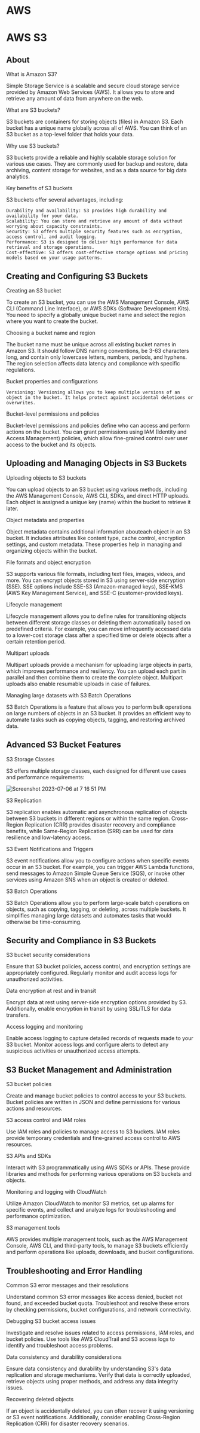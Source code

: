 # AWS
# AWS S3

## About 

What is Amazon S3?

Simple Storage Service is a scalable and secure cloud storage service provided by Amazon Web Services (AWS). It allows you to store and retrieve any amount of data from anywhere on the web.

What are S3 buckets?

S3 buckets are containers for storing objects (files) in Amazon S3. Each bucket has a unique name globally across all of AWS. You can think of an S3 bucket as a top-level folder that holds your data.

Why use S3 buckets?

S3 buckets provide a reliable and highly scalable storage solution for various use cases. They are commonly used for backup and restore, data archiving, content storage for websites, and as a data source for big data analytics.

Key benefits of S3 buckets

S3 buckets offer several advantages, including:

    Durability and availability: S3 provides high durability and availability for your data.
    Scalability: You can store and retrieve any amount of data without worrying about capacity constraints.
    Security: S3 offers multiple security features such as encryption, access control, and audit logging.
    Performance: S3 is designed to deliver high performance for data retrieval and storage operations.
    Cost-effective: S3 offers cost-effective storage options and pricing models based on your usage patterns.

## Creating and Configuring S3 Buckets

Creating an S3 bucket

To create an S3 bucket, you can use the AWS Management Console, AWS CLI (Command Line Interface), or AWS SDKs (Software Development Kits). You need to specify a globally
unique bucket name and select the region where you want to create the bucket.

Choosing a bucket name and region

The bucket name must be unique across all existing bucket names in Amazon S3. It should follow DNS naming conventions, be 3-63 characters long, and contain only lowercase
letters, numbers, periods, and hyphens. The region selection affects data latency and compliance with specific regulations.

Bucket properties and configurations

    Versioning: Versioning allows you to keep multiple versions of an object in the bucket. It helps protect against accidental deletions or overwrites.

Bucket-level permissions and policies

Bucket-level permissions and policies define who can access and perform actions on the bucket. You can grant permissions using IAM (Identity and Access Management) policies, 
which allow fine-grained control over user access to the bucket and its objects.

## Uploading and Managing Objects in S3 Buckets

Uploading objects to S3 buckets

You can upload objects to an S3 bucket using various methods, including the AWS Management Console, AWS CLI, SDKs, and direct HTTP uploads. 
Each object is assigned a unique key (name) within the bucket to retrieve it later.

Object metadata and properties

Object metadata contains additional information abouteach object in an S3 bucket. It includes attributes like content type, cache control, encryption settings, 
and custom metadata. These properties help in managing and organizing objects within the bucket.

File formats and object encryption

S3 supports various file formats, including text files, images, videos, and more. You can encrypt objects stored in S3 using server-side encryption (SSE). 
SSE options include SSE-S3 (Amazon-managed keys), SSE-KMS (AWS Key Management Service), and SSE-C (customer-provided keys).

Lifecycle management

Lifecycle management allows you to define rules for transitioning objects between different storage classes or deleting them automatically based on predefined criteria.
For example, you can move infrequently accessed data to a lower-cost storage class after a specified time or delete objects after a certain retention period.

Multipart uploads

Multipart uploads provide a mechanism for uploading large objects in parts, which improves performance and resiliency. You can upload each part in parallel and then
combine them to create the complete object. Multipart uploads also enable resumable uploads in case of failures.

Managing large datasets with S3 Batch Operations

S3 Batch Operations is a feature that allows you to perform bulk operations on large numbers of objects in an S3 bucket. 
It provides an efficient way to automate tasks such as copying objects, tagging, and restoring archived data.

## Advanced S3 Bucket Features

S3 Storage Classes

S3 offers multiple storage classes, each designed for different use cases and performance requirements:

![Screenshot 2023-07-06 at 7 16 51 PM](https://github.com/iam-veeramalla/aws-devops-zero-to-hero/assets/43399466/6b1ebcda-5b99-4358-ac1a-5bf559140571)


S3 Replication

S3 replication enables automatic and asynchronous replication of objects between S3 buckets in different regions or within the same region. 
Cross-Region Replication (CRR) provides disaster recovery and compliance benefits, while Same-Region Replication (SRR) can be used for data resilience and low-latency access.

S3 Event Notifications and Triggers

S3 event notifications allow you to configure actions when specific events occur in an S3 bucket. For example, you can trigger AWS Lambda functions, send messages to Amazon
Simple Queue Service (SQS), or invoke other services using Amazon SNS when an object is created or deleted.

S3 Batch Operations

S3 Batch Operations allow you to perform large-scale batch operations on objects, such as copying, tagging, or deleting, across multiple buckets. It simplifies managing large
datasets and automates tasks that would otherwise be time-consuming.

## Security and Compliance in S3 Buckets

S3 bucket security considerations

Ensure that S3 bucket policies, access control, and encryption settings are appropriately configured. Regularly monitor and audit access logs for unauthorized activities.

Data encryption at rest and in transit

Encrypt data at rest using server-side encryption options provided by S3. Additionally, enable encryption in transit by using SSL/TLS for data transfers.

Access logging and monitoring

Enable access logging to capture detailed records of requests made to your S3 bucket. Monitor access logs and configure alerts to detect any suspicious activities or unauthorized access attempts.


## S3 Bucket Management and Administration

S3 bucket policies

Create and manage bucket policies to control access to your S3 buckets. Bucket policies are written in JSON and define permissions for various actions and resources.

S3 access control and IAM roles

Use IAM roles and policies to manage access to S3 buckets. IAM roles provide temporary credentials and fine-grained access control to AWS resources.

S3 APIs and SDKs

Interact with S3 programmatically using AWS SDKs or APIs. These provide libraries and methods for performing various operations on S3 buckets and objects.

Monitoring and logging with CloudWatch

Utilize Amazon CloudWatch to monitor S3 metrics, set up alarms for specific events, and collect and analyze logs for troubleshooting and performance optimization.

S3 management tools

AWS provides multiple management tools, such as the AWS Management Console, AWS CLI, and third-party tools, to manage S3 buckets efficiently and perform operations like uploads, downloads, and bucket configurations.

## Troubleshooting and Error Handling

Common S3 error messages and their resolutions

Understand common S3 error messages like access denied, bucket not found, and exceeded bucket quota. Troubleshoot and resolve these errors by checking permissions, bucket configurations, and network connectivity.

Debugging S3 bucket access issues

Investigate and resolve issues related to access permissions, IAM roles, and bucket policies. Use tools like AWS CloudTrail and S3 access logs to identify and troubleshoot access problems.

Data consistency and durability considerations

Ensure data consistency and durability by understanding S3's data replication and storage mechanisms. Verify that data is correctly uploaded, retrieve objects using proper methods, and address any data integrity issues.

Recovering deleted objects

If an object is accidentally deleted, you can often recover it using versioning or S3 event notifications. Additionally, consider enabling Cross-Region Replication (CRR) for disaster recovery scenarios.
